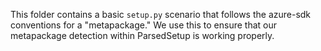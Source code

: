 This folder contains a basic `setup.py` scenario that follows the azure-sdk conventions for a "metapackage." We use this to ensure that our metapackage detection within ParsedSetup is working properly.